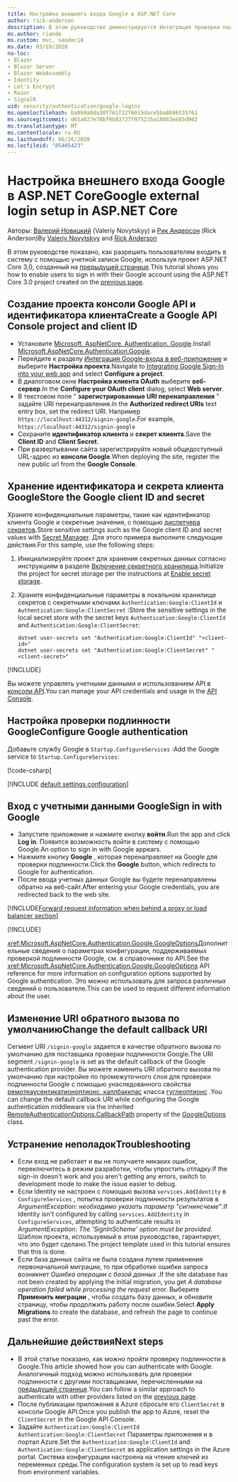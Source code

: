 ```yaml
---
title: Настройка внешнего входа Google в ASP.NET Core
author: rick-anderson
description: В этом руководстве демонстрируется Интеграция проверки подлинности пользователя учетной записи Google с существующим ASP.NET Core приложением.
ms.author: riande
ms.custom: mvc, seodec18
ms.date: 03/19/2020
no-loc:
- Blazor
- Blazor Server
- Blazor WebAssembly
- Identity
- Let's Encrypt
- Razor
- SignalR
uid: security/authentication/google-logins
ms.openlocfilehash: ba0b9a0da30f761f12f6015dace5ba8046535761
ms.sourcegitcommit: d65a027e78bf0b83727f975235a18863e685d902
ms.translationtype: MT
ms.contentlocale: ru-RU
ms.lasthandoff: 06/26/2020
ms.locfileid: "85405423"
---
```

# <a name="google-external-login-setup-in-aspnet-core"></a><span data-ttu-id="e90ac-103">Настройка внешнего входа Google в ASP.NET Core</span><span class="sxs-lookup"><span data-stu-id="e90ac-103">Google external login setup in ASP.NET Core</span></span>

<span data-ttu-id="e90ac-104">Авторы: [Валерий Новицкий](https://github.com/01binary) (Valeriy Novytskyy) и [Рик Андерсон](https://twitter.com/RickAndMSFT) (Rick Anderson)</span><span class="sxs-lookup"><span data-stu-id="e90ac-104">By [Valeriy Novytskyy](https://github.com/01binary) and [Rick Anderson](https://twitter.com/RickAndMSFT)</span></span>

<span data-ttu-id="e90ac-105">В этом руководстве показано, как разрешить пользователям входить в систему с помощью учетной записи Google, используя проект ASP.NET Core 3,0, созданный на [предыдущей странице](xref:security/authentication/social/index).</span><span class="sxs-lookup"><span data-stu-id="e90ac-105">This tutorial shows you how to enable users to sign in with their Google account using the ASP.NET Core 3.0 project created on the [previous page](xref:security/authentication/social/index).</span></span>

## <a name="create-a-google-api-console-project-and-client-id"></a><span data-ttu-id="e90ac-106">Создание проекта консоли Google API и идентификатора клиента</span><span class="sxs-lookup"><span data-stu-id="e90ac-106">Create a Google API Console project and client ID</span></span>

* <span data-ttu-id="e90ac-107">Установите [Microsoft. AspNetCore. Authentication. Google](https://www.nuget.org/packages/Microsoft.AspNetCore.Authentication.Google).</span><span class="sxs-lookup"><span data-stu-id="e90ac-107">Install [Microsoft.AspNetCore.Authentication.Google](https://www.nuget.org/packages/Microsoft.AspNetCore.Authentication.Google).</span></span>
* <span data-ttu-id="e90ac-108">Перейдите к разделу [Интеграция Google-входа в веб-приложение](https://developers.google.com/identity/sign-in/web/sign-in) и выберите **Настройка проекта**.</span><span class="sxs-lookup"><span data-stu-id="e90ac-108">Navigate to [Integrating Google Sign-In into your web app](https://developers.google.com/identity/sign-in/web/sign-in) and select **Configure a project**.</span></span>
* <span data-ttu-id="e90ac-109">В диалоговом окне **Настройка клиента OAuth** выберите **веб-сервер**.</span><span class="sxs-lookup"><span data-stu-id="e90ac-109">In the **Configure your OAuth client** dialog, select **Web server**.</span></span>
* <span data-ttu-id="e90ac-110">В текстовом поле " **зарегистрированные URI перенаправления** " задайте URI перенаправления.</span><span class="sxs-lookup"><span data-stu-id="e90ac-110">In the **Authorized redirect URIs** text entry box, set the redirect URI.</span></span> <span data-ttu-id="e90ac-111">Например `https://localhost:44312/signin-google`.</span><span class="sxs-lookup"><span data-stu-id="e90ac-111">For example, `https://localhost:44312/signin-google`</span></span>
* <span data-ttu-id="e90ac-112">Сохраните **идентификатор клиента** и **секрет клиента**.</span><span class="sxs-lookup"><span data-stu-id="e90ac-112">Save the **Client ID** and **Client Secret**.</span></span>
* <span data-ttu-id="e90ac-113">При развертывании сайта зарегистрируйте новый общедоступный URL-адрес из **консоли Google**.</span><span class="sxs-lookup"><span data-stu-id="e90ac-113">When deploying the site, register the new public url from the **Google Console**.</span></span>

## <a name="store-the-google-client-id-and-secret"></a><span data-ttu-id="e90ac-114">Хранение идентификатора и секрета клиента Google</span><span class="sxs-lookup"><span data-stu-id="e90ac-114">Store the Google client ID and secret</span></span>

<span data-ttu-id="e90ac-115">Храните конфиденциальные параметры, такие как идентификатор клиента Google и секретные значения, с помощью [диспетчера секретов](xref:security/app-secrets).</span><span class="sxs-lookup"><span data-stu-id="e90ac-115">Store sensitive settings such as the Google client ID and secret values with [Secret Manager](xref:security/app-secrets).</span></span> <span data-ttu-id="e90ac-116">Для этого примера выполните следующие действия.</span><span class="sxs-lookup"><span data-stu-id="e90ac-116">For this sample, use the following steps:</span></span>

1. <span data-ttu-id="e90ac-117">Инициализируйте проект для хранения секретных данных согласно инструкциям в разделе [Включение секретного хранилища](xref:security/app-secrets#enable-secret-storage).</span><span class="sxs-lookup"><span data-stu-id="e90ac-117">Initialize the project for secret storage per the instructions at [Enable secret storage](xref:security/app-secrets#enable-secret-storage).</span></span>
1. <span data-ttu-id="e90ac-118">Храните конфиденциальные параметры в локальном хранилище секретов с секретными ключами `Authentication:Google:ClientId` и `Authentication:Google:ClientSecret` :</span><span class="sxs-lookup"><span data-stu-id="e90ac-118">Store the sensitive settings in the local secret store with the secret keys `Authentication:Google:ClientId` and `Authentication:Google:ClientSecret`:</span></span>

    ```dotnetcli
    dotnet user-secrets set "Authentication:Google:ClientId" "<client-id>"
    dotnet user-secrets set "Authentication:Google:ClientSecret" "<client-secret>"
    ```

[!INCLUDE[](~/includes/environmentVarableColon.md)]

<span data-ttu-id="e90ac-119">Вы можете управлять учетными данными и использованием API в [консоли API](https://console.developers.google.com/apis/dashboard).</span><span class="sxs-lookup"><span data-stu-id="e90ac-119">You can manage your API credentials and usage in the [API Console](https://console.developers.google.com/apis/dashboard).</span></span>

## <a name="configure-google-authentication"></a><span data-ttu-id="e90ac-120">Настройка проверки подлинности Google</span><span class="sxs-lookup"><span data-stu-id="e90ac-120">Configure Google authentication</span></span>

<span data-ttu-id="e90ac-121">Добавьте службу Google в `Startup.ConfigureServices` :</span><span class="sxs-lookup"><span data-stu-id="e90ac-121">Add the Google service to `Startup.ConfigureServices`:</span></span>

[!code-csharp[](~/security/authentication/social/social-code/3.x/StartupGoogle3x.cs?highlight=11-19)]

[!INCLUDE [default settings configuration](includes/default-settings2-2.md)]

## <a name="sign-in-with-google"></a><span data-ttu-id="e90ac-122">Вход с учетными данными Google</span><span class="sxs-lookup"><span data-stu-id="e90ac-122">Sign in with Google</span></span>

* <span data-ttu-id="e90ac-123">Запустите приложение и нажмите кнопку **войти**.</span><span class="sxs-lookup"><span data-stu-id="e90ac-123">Run the app and click **Log in**.</span></span> <span data-ttu-id="e90ac-124">Появится возможность войти в систему с помощью Google.</span><span class="sxs-lookup"><span data-stu-id="e90ac-124">An option to sign in with Google appears.</span></span>
* <span data-ttu-id="e90ac-125">Нажмите кнопку **Google** , которая перенаправляет на Google для проверки подлинности.</span><span class="sxs-lookup"><span data-stu-id="e90ac-125">Click the **Google** button, which redirects to Google for authentication.</span></span>
* <span data-ttu-id="e90ac-126">После ввода учетных данных Google вы будете перенаправлены обратно на веб-сайт.</span><span class="sxs-lookup"><span data-stu-id="e90ac-126">After entering your Google credentials, you are redirected back to the web site.</span></span>

[!INCLUDE[Forward request information when behind a proxy or load balancer section](includes/forwarded-headers-middleware.md)]

[!INCLUDE[](includes/chain-auth-providers.md)]

<span data-ttu-id="e90ac-127"><xref:Microsoft.AspNetCore.Authentication.Google.GoogleOptions>Дополнительные сведения о параметрах конфигурации, поддерживаемых проверкой подлинности Google, см. в справочнике по API.</span><span class="sxs-lookup"><span data-stu-id="e90ac-127">See the <xref:Microsoft.AspNetCore.Authentication.Google.GoogleOptions> API reference for more information on configuration options supported by Google authentication.</span></span> <span data-ttu-id="e90ac-128">Это можно использовать для запроса различных сведений о пользователе.</span><span class="sxs-lookup"><span data-stu-id="e90ac-128">This can be used to request different information about the user.</span></span>

## <a name="change-the-default-callback-uri"></a><span data-ttu-id="e90ac-129">Изменение URI обратного вызова по умолчанию</span><span class="sxs-lookup"><span data-stu-id="e90ac-129">Change the default callback URI</span></span>

<span data-ttu-id="e90ac-130">Сегмент URI `/signin-google` задается в качестве обратного вызова по умолчанию для поставщика проверки подлинности Google.</span><span class="sxs-lookup"><span data-stu-id="e90ac-130">The URI segment `/signin-google` is set as the default callback of the Google authentication provider.</span></span> <span data-ttu-id="e90ac-131">Вы можете изменить URI обратного вызова по умолчанию при настройке по промежуточного слоя для проверки подлинности Google с помощью унаследованного свойства [ремотеаусентикатионоптионс. каллбаккпас](/dotnet/api/microsoft.aspnetcore.authentication.remoteauthenticationoptions.callbackpath) класса [гуглеоптионс](/dotnet/api/microsoft.aspnetcore.authentication.google.googleoptions) .</span><span class="sxs-lookup"><span data-stu-id="e90ac-131">You can change the default callback URI while configuring the Google authentication middleware via the inherited [RemoteAuthenticationOptions.CallbackPath](/dotnet/api/microsoft.aspnetcore.authentication.remoteauthenticationoptions.callbackpath) property of the [GoogleOptions](/dotnet/api/microsoft.aspnetcore.authentication.google.googleoptions) class.</span></span>

## <a name="troubleshooting"></a><span data-ttu-id="e90ac-132">Устранение неполадок</span><span class="sxs-lookup"><span data-stu-id="e90ac-132">Troubleshooting</span></span>

* <span data-ttu-id="e90ac-133">Если вход не работает и вы не получаете никаких ошибок, переключитесь в режим разработки, чтобы упростить отладку.</span><span class="sxs-lookup"><span data-stu-id="e90ac-133">If the sign-in doesn't work and you aren't getting any errors, switch to development mode to make the issue easier to debug.</span></span>
* <span data-ttu-id="e90ac-134">Если Identity не настроен с помощью вызова `services.AddIdentity` в `ConfigureServices` , попытка проверки подлинности результатов в *ArgumentException: необходимо указать параметр "сигнинсчеме"*.</span><span class="sxs-lookup"><span data-stu-id="e90ac-134">If Identity isn't configured by calling `services.AddIdentity` in `ConfigureServices`, attempting to authenticate results in *ArgumentException: The 'SignInScheme' option must be provided*.</span></span> <span data-ttu-id="e90ac-135">Шаблон проекта, используемый в этом руководстве, гарантирует, что это будет сделано.</span><span class="sxs-lookup"><span data-stu-id="e90ac-135">The project template used in this tutorial ensures that this is done.</span></span>
* <span data-ttu-id="e90ac-136">Если база данных сайта не была создана путем применения первоначальной миграции, то при обработке ошибки запроса возникнет *Ошибка операции с базой данных* .</span><span class="sxs-lookup"><span data-stu-id="e90ac-136">If the site database has not been created by applying the initial migration, you get *A database operation failed while processing the request* error.</span></span> <span data-ttu-id="e90ac-137">Выберите **Применить миграции** , чтобы создать базу данных, и обновите страницу, чтобы продолжить работу после ошибки.</span><span class="sxs-lookup"><span data-stu-id="e90ac-137">Select **Apply Migrations** to create the database, and refresh the page to continue past the error.</span></span>

## <a name="next-steps"></a><span data-ttu-id="e90ac-138">Дальнейшие действия</span><span class="sxs-lookup"><span data-stu-id="e90ac-138">Next steps</span></span>

* <span data-ttu-id="e90ac-139">В этой статье показано, как можно пройти проверку подлинности в Google.</span><span class="sxs-lookup"><span data-stu-id="e90ac-139">This article showed how you can authenticate with Google.</span></span> <span data-ttu-id="e90ac-140">Аналогичный подход можно использовать для проверки подлинности с другими поставщиками, перечисленными на [предыдущей странице](xref:security/authentication/social/index).</span><span class="sxs-lookup"><span data-stu-id="e90ac-140">You can follow a similar approach to authenticate with other providers listed on the [previous page](xref:security/authentication/social/index).</span></span>
* <span data-ttu-id="e90ac-141">После публикации приложения в Azure сбросьте его `ClientSecret` в консоли Google API.</span><span class="sxs-lookup"><span data-stu-id="e90ac-141">Once you publish the app to Azure, reset the `ClientSecret` in the Google API Console.</span></span>
* <span data-ttu-id="e90ac-142">Задайте `Authentication:Google:ClientId` `Authentication:Google:ClientSecret` Параметры приложения и в портал Azure.</span><span class="sxs-lookup"><span data-stu-id="e90ac-142">Set the `Authentication:Google:ClientId` and `Authentication:Google:ClientSecret` as application settings in the Azure portal.</span></span> <span data-ttu-id="e90ac-143">Система конфигурации настроена на чтение ключей из переменных среды.</span><span class="sxs-lookup"><span data-stu-id="e90ac-143">The configuration system is set up to read keys from environment variables.</span></span>
